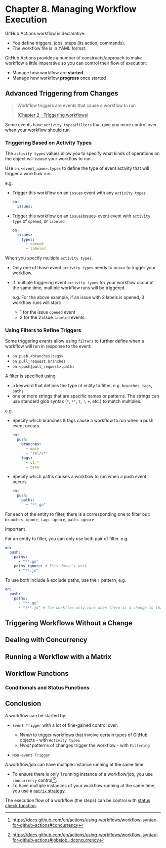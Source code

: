 # Chapter 8. Managing Workflow Execution

GitHub Actions workflow is declarative:

- You define triggers, jobs, steps (its action, commands).
- The workflow file is in YAML format.

GitHub Actions provides a number of constructs/approach to make workflow a little imperative so you can control their flow of execution:

- Manage how workflow are **started**
- Manage how workflow **progress** once started

## Advanced Triggering from Changes

> Workflow triggers are events that cause a workflow to run
>
> ([Chapter 2 - Triggering workflows](chap-02.md#triggering-workflows))

Some events have `activity types`/`filters` that give you more control over when your workflow should run

### Triggering Based on Activity Types

The `activity types` values allow you to specify what kinds of operations on the object will cause your workflow to run.

Use `on.<event_name>.types` to define the type of event activity that will trigger a workflow run.

e.g.

- Trigger this workflow on an `issues` event with any `activity types`

  ```yml
  on:
    issues:
  ```

- Trigger this workflow on an `issues`[issues-event] event with `activity type` of `opened`, or `labeled`

  ```yml
  on:
    issues:
      types:
        - opened
        - labeled
  ```

When you specify multiple `activity types`,

- Only one of those event `activity types` needs to occur to trigger your workflow.
- If multiple triggering event `activity types` for your workflow occur at the same time, multiple workflow runs will be triggered.

  e.g. For the above example, if an issue with 2 labels is opened, 3 workflow runs will start:

  - 1 for the issue `opened` event
  - 2 for the 2 issue `labeled` events.

### Using Filters to Refine Triggers

Some triggering events allow using `filters` to further define when a workflow will run in response to the event:

- `on.push.<branches|tags>`
- `on.pull_request.branches`
- `on.<push|pull_request>.paths`

A filter is specified using

- a keyword that defines the type of entity to filter, e.g. `branches`, `tags`, `paths`
- one or more strings that are specific names or patterns.
  The strings can use standard glob syntax (`*`, `**`, `?`, `!`, `+`, etc.) to match multiples.

e.g.

- Specify which branches & tags cause a workflow to run when a push event occurs

  ```yml
  on:
    push:
      branches:
        - main
        - "rel/v*"
      tags:
        - v1.*
        - beta
  ```

- Specify which paths causes a workflow to run when a push event occurs

  ```yml
  on:
    push:
      paths:
        - "**.go"
  ```

For each of the entity to filter, there is a corresponding one to filter out: `branches-ignore`, `tags-ignore`, `paths-ignore`

> [!IMPORTANT]
> For an entity to filter, you can only use both pair of filter. e.g.
>
> ```yml
> on:
>   push:
>     paths:
>       - "**.go"
>     paths-ignore: # This doesn't work
>       - "**.js"
> ```
>
> To use both include & exclude paths, use the `!` pattern, e.g.
>
> ```yml
> on:
>   push:
>     paths:
>       - "**.go"
>       - "!**.js" # The workflow only runs when there is a change to that not match this pattern
> ```

## Triggering Workflows Without a Change

## Dealing with Concurrency

## Running a Workflow with a Matrix

## Workflow Functions

### Conditionals and Status Functions

## Conclusion

A workflow can be started by:

- `Event Trigger` with a lot of fine-gained control over:

  - _When_ to trigger workflows that involve certain types of GitHub objects - with `Activity types`
  - _What_ patterns of changes trigger the workflow - with `Filtering`

- `Non-event Trigger`

A workflow/job can have multiple instance running at the same time:

- To ensure there is only 1 running instance of a workflow/job, you use `concurrency` control[^workflow-concurrency][^job-concurrency].
- To have multiple instances of your workflow running at the same time, you use a [`matrix` strategy][job-stratery].

The execution flow of a workflow (the steps) can be control with [status check function][status-check-functions].

[job-stratery]: https://docs.github.com/en/actions/using-workflows/workflow-syntax-for-github-actions#jobsjob_idstrategy
[status-check-functions]: https://docs.github.com/en/actions/learn-github-actions/expressions#status-check-functions

[^workflow-concurrency]: <https://docs.github.com/en/actions/using-workflows/workflow-syntax-for-github-actions#concurrency>
[^job-concurrency]: <https://docs.github.com/en/actions/using-workflows/workflow-syntax-for-github-actions#jobsjob_idconcurrency>

[issues-event]: https://docs.github.com/en/actions/using-workflows/events-that-trigger-workflows#issues
